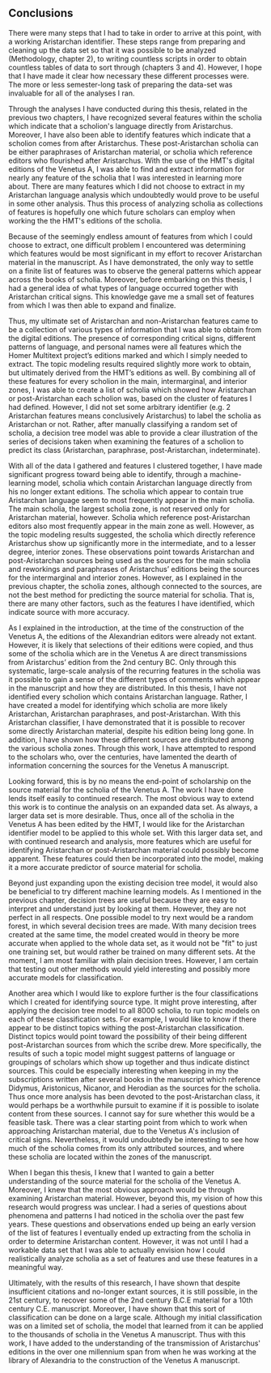 ## Conclusions

There were many steps that I had to take in order to arrive at this point, with a working Aristarchan identifier. These steps range from preparing and cleaning up the data set so that it was possible to be analyzed (Methodology, chapter 2), to writing countless scripts in order to obtain countless tables of data to sort through (chapters 3 and 4). However, I hope that I have made it clear how necessary these different processes were. The more or less semester-long task of preparing the data-set was invaluable for all of the analyses I ran. 

Through the analyses I have conducted during this thesis, related in the previous two chapters, I have recognized several features within the scholia which indicate that a scholion's language directly from Aristarchus. Moreover, I have also been able to identify features which indicate that a scholion comes from after Aristarchus. These post-Aristarchan scholia can be either paraphrases of Aristarchan material, or scholia which reference editors who flourished after Aristarchus. With the use of the HMT's digital editions of the Venetus A, I was able to find and extract information for nearly any feature of the scholia that I was interested in learning more about. There are many features which I did not choose to extract in my Aristarchan language analysis which undoubtedly would prove to be useful in some other analysis. Thus this process of analyzing scholia as collections of features is hopefully one which future scholars can employ when working the the HMT's editions of the scholia.

Because of the seemingly endless amount of features from which I could choose to extract, one  difficult problem I encountered was determining which features would be most significant in my effort to recover Aristarchan material in the manuscript. 
As I have demonstrated, the only way to settle on a finite list of features was to observe the general patterns which appear across the books of scholia. Moreover, before embarking on this thesis, I had a general idea of what types of language occurred together with Aristarchan critical signs. This knowledge gave me a small set of features from which I was then able to expand and finalize. 

Thus, my ultimate set of Aristarchan and non-Aristarchan features came to be a collection of various types of information that I was able to obtain from the digital editions. The presence of corresponding critical signs, different patterns of language, and personal names were all features which the Homer Multitext project’s editions marked and which I simply needed to extract. The topic modeling results required slightly more work to obtain, but ultimately derived from the HMT’s editions as well. By combining all of these features for every scholion in the main, intermarginal, and interior zones,  I was able to create a list of scholia which showed how Aristarchan or post-Aristarchan each scholion was, based on the cluster of features I had defined. However, I did not set some arbitrary identifier (e.g. 2 Aristarchan features means conclusively Aristarchus) to label the scholia as Aristarchan or not. Rather, after manually classifying a random set of scholia, a decision tree model was able to provide a clear illustration of the series of decisions taken when examining the features of a scholion to predict its class (Aristarchan, paraphrase, post-Aristarchan, indeterminate).

With all of the data I gathered and features I clustered together, I have made significant progress toward being able to identify, through a machine-learning model, scholia which contain Aristarchan language directly from his no longer extant editions. The scholia which appear to contain true Aristarchan language seem to most frequently appear in the main scholia. The main scholia, the largest scholia zone, is not reserved only for Aristarchan material, however. Scholia which reference post-Aristarchan editors also most frequently appear in the main zone as well. However, as the topic modeling results suggested, the scholia which directly reference Aristarchus show up significantly more in the intermediate, and to a lesser degree, interior zones. These observations point towards Aristarchan and post-Aristarchan sources being used as the sources for the main scholia and reworkings and paraphrases of Aristarchus’ editions being the sources for the intermarginal and interior zones. However, as I explained in the previous chapter, the scholia zones, although connected to the sources, are not the best method for predicting the source material for scholia. That is, there are many other factors, such as the features I have identified, which indicate source with more accuracy. 

As I explained in the introduction, at the time of the construction of the Venetus A, the editions of the Alexandrian editors were already not extant. However, it is likely that selections of their editions were copied, and thus some of the scholia which are in the Venetus A are direct transmissions from Aristarchus’ edition from the 2nd century BC. Only through this systematic, large-scale analysis of the recurring features in the scholia was it possible to gain a sense of the different types of comments which appear in the manuscript and how they are distributed. In this thesis, I have not identified every scholion which contains Aristarchan language. Rather, I have created a model for identifying which scholia are more likely Aristarchan, Aristarchan paraphrases, and post-Aristarchan. With this Aristarchan classifier, I have demonstrated that it is possible to recover some directly Aristarchan material, despite his edition being long gone. In addition, I have shown how these different sources are distributed among the various scholia zones. Through this work, I have attempted to respond to the scholars who, over the centuries, have lamented the dearth of information concerning the sources for the Venetus A manuscript.

Looking forward, this is by no means the end-point of scholarship on the source material for the scholia of the Venetus A. The work I have done lends itself easily to continued research. The most obvious way to extend this work is to continue the analysis on an expanded data set. As always, a larger data set is more desirable. Thus, once all of the scholia in the Venetus A has been edited by the HMT, I would like for the Aristarchan identifier model to be applied to this whole set. With this larger data set, and with continued research and analysis, more features which are useful for identifying Aristarchan or post-Aristarchan material could possibly become apparent. These features could then be incorporated into the model, making it a more accurate predictor of source material for scholia.

Beyond just expanding upon the existing decision tree model, it would also be beneficial to try different machine learning models. As I mentioned in the previous chapter, decision trees are useful because they are easy to interpret and understand just by looking at them. However, they are not perfect in all respects. One possible model to try next would be a random forest, in which several decision trees are made. With many decision trees created at the same time, the model created would in theory be more accurate when applied to the whole data set, as it would not be "fit" to just one training set, but would rather be trained on many different sets. At the moment, I am most familiar with plain decision trees. However, I am certain that testing out other methods would yield interesting and possibly more accurate models for classification.

Another area which I would like to explore further is the four classifications which I created for identifying source type. It might prove interesting, after applying the decision tree model to all 8000 scholia, to run topic models on each of these classification sets. For example, I would like to know if there appear to be distinct topics withing the post-Aristarchan classification. Distinct topics would point toward the possibility of their being different post-Aristarchan sources from which the scribe drew. More specifically, the results of such a topic model might suggest patterns of language or groupings of scholars which show up together and thus indicate distinct sources. This could be especially interesting when keeping in my the subscriptions written after several books in the manuscript which reference Didymus, Aristonicus, Nicanor, and Herodian as the sources for the scholia. Thus once more analysis has been devoted to the post-Aristarchan class, it would perhaps be a worthwhile pursuit to examine if it is possible to isolate content from these sources. I cannot say for sure whether this would be a feasible task. There was a clear starting point from which to work when approaching Aristarchan material, due to the Venetus A's inclusion of critical signs. Nevertheless, it would undoubtedly be interesting to see how much of the scholia comes from its only attributed sources, and where these scholia are located within the zones of the manuscript. 

When I began this thesis, I knew that I wanted to gain a better understanding of the source material for the scholia of the Venetus A. Moreover, I knew that the most obvious approach would be through examining Aristarchan material. However, beyond this, my vision of how this research would progress was unclear. I had a series of questions about phenomena and patterns I had noticed in the scholia over the past few years. These questions and observations ended up being an early version of the list of features I eventually ended up extracting from the scholia in order to determine Aristarchan content. However, it was not until I had a workable data set that I was able to actually envision how I could realistically analyze scholia as a set of features and use these features in a meaningful way.

Ultimately, with the results of this research, I have shown that despite insufficient citations and no-longer extant sources, it is still possible, in the 21st century, to recover some of the 2nd century B.C.E material for a 10th century C.E. manuscript. Moreover, I have shown that this sort of classification can be done on a large scale. Although my initial classification was on a limited set of scholia, the model that learned from it can be applied to the thousands of scholia in the Venetus A manuscript. Thus with this work, I have added to the understanding of the transmission of Aristarchus' editions in the over one millennium span from when he was working at the library of Alexandria to the construction of the Venetus A manuscript. 
